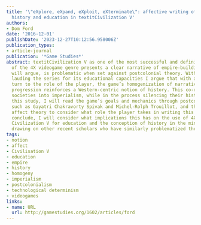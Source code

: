 ```yaml
---
title: '\"eXplore, eXpand, eXploit, eXterminate\": affective writing of postcolonial
  history and education in textitCivilization V'
authors:
- Dom Ford
date: '2016-12-01'
publishDate: '2023-12-27T10:12:56.958006Z'
publication_types:
- article-journal
publication: '*Game Studies*'
abstract: textitCivilization V as one of the most successful and definitive works
  of the 4X videogame genre presents a clear narrative of empire-building that, I
  will argue, is problematic when set against postcolonial theory. With many studies
  lauding the series for its educational capacities I argue that with an affective
  turn to the role of the player, the game’s homogenization of narratives of societal
  progression reinforces a Western-centric notion of history. This co-opts non-colonial
  societies into imperialism, while in the process silencing their histories. For
  this study, I will read the game’s goals and mechanics through postcolonial theorists
  such as Gayatri Chakravorty Spivak and Michel-Rolph Trouillot, and then turn to
  affect theory to consider what role the player takes in writing this history. To
  conclude, I will consider what implications this has on the use of 4X games like
  Civilization V for education and the conception of history in the minds of the players,
  drawing on other recent scholars who have similarly problematized the series.
tags:
- notion
- affect
- Civilisation V
- education
- empire
- history
- homogeny
- imperialism
- postcolonialism
- technological determinism
- videogames
links:
- name: URL
  url: http://gamestudies.org/1602/articles/ford
---
```

